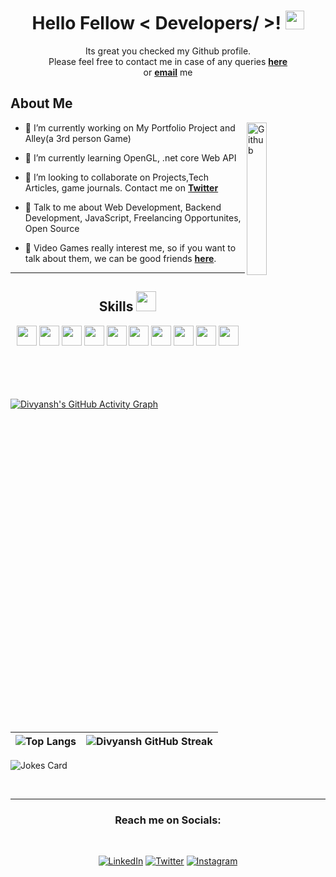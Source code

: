 <h1 align="center"> Hello Fellow < Developers/ >! <img src = "https://raw.githubusercontent.com/MartinHeinz/MartinHeinz/master/wave.gif" width = 30px> </h1>
<p align='center'>
</p>

  
<div align="center">
  

Its great you checked my Github profile. <br>
Please feel free to contact me in case of any queries <a href="https://github.com/ABSphreak/ABSphreak/issues/new"><b>here</b></a> <br>
or <a href="mailto:chaudhary.divyansh5@gmail.com"><b>email</b></a> me

</div>

<h2> About Me </h2>

<img width="25%" align="right" alt="Github" src="https://media.giphy.com/media/Wm9XlKG2xIMiVcH4CP/giphy.gif?cid=ecf05e47ameszkh553twpal73y8rk0yqx9ggit7ucpz6dt80&rid=giphy.gif&ct=g" />


- 🔭 I’m currently working on My Portfolio Project and Alley(a 3rd person Game)

- 🌱 I’m currently learning OpenGL, .net core Web API 

- 👯 I’m looking to collaborate on Projects,Tech Articles, game journals. Contact me on <a href="https://twitter.com/Div_Says"><b>Twitter</b></a>

- 💬 Talk to me about Web Development, Backend Development, JavaScript, Freelancing Opportunites, Open Source
  
- 👀 Video Games really interest me, so if you want to talk about them, we can be good friends <a href="https://twitter.com/Div_Says"><b>here</b></a>.



---
<div align = "center">
<h2> Skills <img src = "https://media2.giphy.com/media/QssGEmpkyEOhBCb7e1/giphy.gif?cid=ecf05e47a0n3gi1bfqntqmob8g9aid1oyj2wr3ds3mg700bl&rid=giphy.gif" width = 32px> </h2>
<div>
  <a> <img width ='32px' src ='https://raw.githubusercontent.com/rahulbanerjee26/githubAboutMeGenerator/main/icons/java.svg'> </a>
  <a> <img width ='32px' src ='https://raw.githubusercontent.com/rahulbanerjee26/githubAboutMeGenerator/main/icons/cpp.svg'> </a>
  <a> <img width ='32px' src ='https://raw.githubusercontent.com/rahulbanerjee26/githubAboutMeGenerator/main/icons/html.svg'> </a>
  <a> <img width ='32px' src ='https://raw.githubusercontent.com/rahulbanerjee26/githubAboutMeGenerator/main/icons/css.svg'> </a>
  <a> <img width ='32px' src ='https://raw.githubusercontent.com/rahulbanerjee26/githubAboutMeGenerator/main/icons/bootstrap.svg'> </a>
  <a> <img width ='32px' src ='https://raw.githubusercontent.com/rahulbanerjee26/githubAboutMeGenerator/main/icons/tailwind.svg'> </a>
  <a> <img width ='32px' src ='https://raw.githubusercontent.com/rahulbanerjee26/githubAboutMeGenerator/main/icons/javascript.svg'> </a>
  <a> <img width ='32px' src ='https://raw.githubusercontent.com/rahulbanerjee26/githubAboutMeGenerator/main/icons/mongodb.svg'> </a>
  <a> <img width ='32px' src ='https://raw.githubusercontent.com/rahulbanerjee26/githubAboutMeGenerator/main/icons/reactjs.svg'> </a>
  <a> <img width ='32px' src ='https://raw.githubusercontent.com/rahulbanerjee26/githubAboutMeGenerator/main/icons/nodejs.svg'> </a>
  

 </div>
  </div>


</br>
</br>
</br>
</br>


 
[![Divyansh's GitHub Activity Graph](https://activity-graph.herokuapp.com/graph?username=DivyanshSC&theme=react-dark&line=FF1493&color=FF1493)](https://github.com/DivyanshSC/github-readme-stats)

| ![Top Langs](https://github-readme-stats.vercel.app/api/top-langs/?username=Aditya664&theme=synthwave) | ![Divyansh GitHub Streak](https://github-readme-streak-stats.herokuapp.com/?user=DivyanshSC&theme=synthwave) |
| --- | --- |

 ![Jokes Card](https://readme-jokes.vercel.app/api?theme=synthwave) 




</br>

---


<div align = "center">
<h3>Reach me on Socials:</h3><br>



<a href="https://www.linkedin.com/in/divyansh56" target="_blank"><img src="https://img.shields.io/badge/LinkedIn-%230077B5.svg?&style=flat-square&logo=linkedin&logoColor=white" alt="LinkedIn"></a>
<a href="https://twitter.com/Div_Says" target="_blank"><img src="https://img.shields.io/twitter/url?style=social&url=https%3A%2F%2Ftwitter.com%2FDiv_Says" alt="Twitter"></a>
<a href="https://www.instagram.com/the_divyanshchaudhary" target="_blank"><img src="https://img.shields.io/badge/Instagram-%23E4405F.svg?&style=flat-square&logo=instagram&logoColor=white" alt="Instagram"></a>


</div>


<!---
- 👋 Hi, I’m @DIvyanshSC
- 👀 I’m interested in Java/Web Development
- 🌱 I’m currently learning React with MERNG Stack
- 💞️ 
- 📫 How to reach me ... https://www.linkedin.com/in/divyansh56
--->

<!---
DIvyanshSC/DIvyanshSC is a ✨ special ✨ repository because its `README.md` (this file) appears on your GitHub profile.
You can click the Preview link to take a look at your changes.
--->
